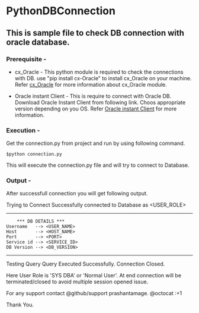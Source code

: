 # PythonDBConnection

## This is sample file to check DB connection with oracle database.

### Prerequisite -

* cx_Oracle - This python module is required to check the connections with DB.
    use "pip install cx-Oracle" to install cx_Oracle on your machine.
    Refer [cx_Oracle](https://pypi.org/project/cx-Oracle/) for more information about cx_Oracle module.

* Oracle instant Client - This is require to connect with Oracle DB.
    Download Oracle Instant Client from following link. Choos appropriate version depending on you OS.
    Refer [Oracle instant Client](https://www.oracle.com/in/database/technologies/instant-client.html) for more information.

### Execution - 
Get the connection.py from project and run by using following command.

`$python connection.py`

This will execute the connection.py file and will try to connect to Database.

### Output - 
After successfull connection you will get following output.


Trying to Connect
Successfully connected to Database as <USER_ROLE>
___________________________________________
        *** DB DETAILS ***
    Username   --> <USER_NAME>
    Host       --> <HOST_NAME>
    Port       --> <PORT>
    Service id --> <SERVICE_ID>
    DB Version --> <DB_VERSION>
___________________________________________
Testing Query
Query Executed Successfully.
Connection Closed.

Here User Role is 'SYS DBA' or 'Normal User'.
At end connection will be terminated/closed to avoid multiple session opened issue.

For any support contact @github/support prashantamage. @octocat :+1

Thank You.



